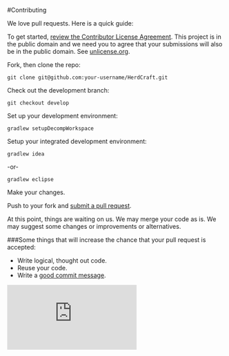 #Contributing

We love pull requests. Here is a quick guide:

To get started, [review the Contributor License Agreement][cla]. This project is in the public domain and we need you to agree that your submissions will also be in the public domain. See [unlicense.org](http://unlicense.org/).

[cla]: https://gist.github.com/ScottKillen/11713f0d394d43b486a5

Fork, then clone the repo:

    git clone git@github.com:your-username/HerdCraft.git

Check out the development branch:

    git checkout develop

Set up your development environment:

    gradlew setupDecompWorkspace

Setup your integrated development environment:

    gradlew idea

-or-

    gradlew eclipse

Make your changes.

Push to your fork and [submit a pull request][pr].

[pr]: https://github.com/MinecraftModArchive/HerdCraft/compare/

At this point, things are waiting on us. We may merge your code as is. We may suggest some changes or improvements or alternatives.

###Some things that will increase the chance that your pull request is accepted:

* Write logical, thought out code.
* Reuse your code.
* Write a [good commit message][commit].

[commit]: http://tbaggery.com/2008/04/19/a-note-about-git-commit-messages.html

[![Analytics](https://ga-beacon.appspot.com/UA-940955-7/HerdCraft/README.md)](https://github.com/igrigorik/ga-beacon?pixel)